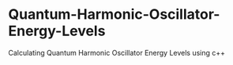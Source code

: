 # Quantum-Harmonic-Oscillator-Energy-Levels
Calculating Quantum Harmonic Oscillator Energy Levels using c++ 
